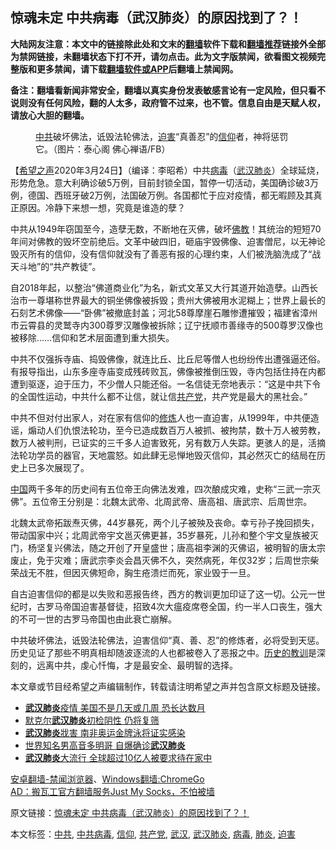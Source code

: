  <h2>惊魂未定 中共病毒（武汉肺炎）的原因找到了？！</h2> <p class="notice"><b>大陆网友注意：本文中的链接除此处和文末的<a href="https://github.com/bannedbook/fanqiang" >翻墙</a>软件下载和<a href="https://github.com/killgcd/justmysocks/blob/master/README.md">翻墙推荐</a>链接外全部为禁网链接，未翻墙状态下打不开，请勿点击。此为文字版禁闻，欲看图文视频完整版和更多禁闻，请下载<a href="https://github.com/bannedbook/fanqiang">翻墙软件或APP</a>后翻墙上禁闻网。</p><p>备注：翻墙看新闻非常安全，翻墙以真实身份发表敏感言论有一定风险，但只看不说则没有任何风险，翻的人太多，政府管不过来，也不管。信息自由是天赋人权，请放心大胆的翻墙。</b></p>  <div class="entry"> <figure><figcaption><a href="https://www.bannedbook.org/bnews/tag/%e4%b8%ad%e5%85%b1/" class="st_tag internal_tag" rel="tag" title="标签 中共 下的日志">中共</a>破坏佛法，诋毁法轮佛法，<a href="https://www.bannedbook.org/bnews/tag/%e8%bf%ab%e5%ae%b3/" class="st_tag internal_tag" rel="tag" title="标签 迫害 下的日志">迫害</a>“真善忍”的<a href="https://www.bannedbook.org/bnews/tag/%e4%bf%a1%e4%bb%b0/" class="st_tag internal_tag" rel="tag" title="标签 信仰 下的日志">信仰</a>者，神将惩罚它。（图片：泰心阁 佛心禅语/FB）</figcaption></figure> <p>【<span class='wp_keywordlink_affiliate'><a href="https://www.soundofhope.org" title="希望之声" target="_blank">希望之声</a></span>2020年3月24日】（编译：李昭希）中共<a href="https://www.bannedbook.org/bnews/tag/%e7%97%85%e6%af%92/" class="st_tag internal_tag" rel="tag" title="标签 病毒 下的日志">病毒</a>（<a href="https://www.bannedbook.org/bnews/tag/%e6%ad%a6%e6%b1%89/" class="st_tag internal_tag" rel="tag" title="标签 武汉 下的日志">武汉</a><a href="https://www.bannedbook.org/bnews/tag/%e8%82%ba%e7%82%8e/" class="st_tag internal_tag" rel="tag" title="标签 肺炎 下的日志">肺炎</a>）全球延烧，形势危急。意大利确诊破5万例，目前封锁全国，暂停一切活动，美国确诊破3万例，德国、西班牙破2万例，法国破万例。各国都忙于应对疫情，都无暇顾及其真正原因。冷静下来想一想，究竟是谁造的孽？</p> <p>中共从1949年窃国至今，造孽无数，不断地在灭佛，破坏<span class='wp_keywordlink'><a href="https://www.qi-gong.me/buddhism/" title="佛教" target="_blank">佛教</a></span>！其统治的短短70年间对佛教的毁坏空前绝后。文革中破四旧，砸庙宇毁佛像、迫害僧尼，以无神论毁灭所有的信仰，没有信仰就没有了善恶有报的心理约束，人们被洗脑洗成了“战天斗地”的“共产教徒”。</p> <p></p>  <p>自2018年起，以整治“佛道商业化”为名，新式文革又大行其道开始造孽。山西长治市一尊堪称世界最大的铜坐佛像被拆毁；贵州大佛被用水泥糊上；世界上最长的石刻艺术佛像——“卧佛”被撤底封盖；河北58尊摩崖石雕惨遭摧毁；福建省漳州市云霄县的灵鹫寺内300尊罗汉雕像被拆除；辽宁抚顺市善缘寺的500尊罗汉像也被移除……信仰和艺术层面遭到重大损失。</p> <p></p> <p>中共不仅强拆寺庙、捣毁佛像，就连比丘、比丘尼等僧人也纷纷传出遭强逼还俗。有报导指出，山东多座寺庙变成残砖败瓦，佛像被推倒压毁，寺内包括住持在内都遭到驱逐，迫于压力，不少僧人只能还俗。一名信徒无奈地表示：“这是中共下令的全国性运动，中共什么都不让信，就让信<a href="https://www.bannedbook.org/bnews/tag/%e5%85%b1%e4%ba%a7%e5%85%9a/" class="st_tag internal_tag" rel="tag" title="标签 共产党 下的日志">共产党</a>，共产党是最大的黑社会。”</p>  <p></p> <p>中共不但对付出家人，对在家有信仰的<span class='wp_keywordlink'><a href="https://www.qi-gong.me/" title="气功修炼网" target="_blank">修炼</a></span>人也一直迫害，从1999年，中共便造谣，煽动人们仇恨法轮功，至今已造成数百万人被抓、被拘禁，数十万人被劳教，数万人被判刑，已证实的三千多人迫害致死，另有数万人失踪。更骇人的是，活摘法轮功学员的器官，天地震怒。如此肆无忌惮地毁灭信仰，其必然灭亡的结局在历史上已多次展现了。</p> <p><span class='wp_keywordlink_affiliate'><a href="https://www.bannedbook.org/" title="中国" target="_blank">中国</a></span>两千多年的历史间有五位帝王向佛法发难，四次酿成灾难，史称“三武一宗灭佛”。五位帝王分别是：北魏太武帝、北周武帝、唐高祖、唐武宗、后周世宗。</p>  <p>北魏太武帝拓跋焘灭佛，44岁暴死，两个儿子被殃及丧命。幸亏孙子挽回损失，带动国家中兴；北周武帝宇文邕灭佛更甚，35岁暴死，儿孙和整个宇文皇族被灭门，杨坚复兴佛法，随之开创了开皇盛世；唐高祖李渊的灭佛诏，被明智的唐太宗废止，免于灾难；唐武宗李炎会昌灭佛不久，突然病死，年仅32岁；后周世宗柴荣战无不胜，但因灭佛短命，胸生疮溃烂而死，家业毁于一旦。</p> <p>自古迫害信仰的都是以失败和恶报告终，西方的教训更加印证了这一切。公元一世纪时，古罗马帝国迫害基督徒，招致4次大瘟疫席卷全国，约一半人口丧生，强大的不可一世的古罗马帝国也由此衰亡崩解。</p> <p></p>  <p>中共破坏佛法，诋毁法轮佛法，迫害信仰“真、善、忍”的修炼者，必将受到天惩。历史见证了那些不明真相却随波逐流的人也都被卷入了恶报之中。<span class='wp_keywordlink'><a href="https://www.bannedbook.org/forum2/topic4514.html" title="《历史的教训》" target="_blank">历史的教训</a></span>是深刻的，远离中共，虔心忏悔，才是最安全、最明智的选择。</p> <p>本文章或节目经希望之声编辑制作，转载请注明希望之声并包含原文标题及链接。</p> <ul class='op-related-articles' title='相关阅读'> <li><a href='https://www.bannedbook.org/bnews/cnnews/20200324/1299400.html' target='_blank'><b>武汉肺炎</b>疫情 美国不是几天或几周 恐长达数月</a></li> <li><a href='https://www.bannedbook.org/bnews/worldnews/20200324/1299387.html' target='_blank'>默克尔<b>武汉肺炎</b>初检阴性 仍将复筛</a></li> <li><a href='https://www.bannedbook.org/bnews/baitai/20200324/1299332.html' target='_blank'><b>武汉肺炎</b>戕害 南非奥运金牌泳将证实感染</a></li> <li><a href='https://www.bannedbook.org/bnews/baitai/20200324/1299302.html' target='_blank'>世界知名男高音多明哥 自爆确诊<b>武汉肺炎</b></a></li> <li><a href='https://www.bannedbook.org/bnews/baitai/20200324/1299295.html' target='_blank'><b>武汉肺炎</b>大流行 全球超过10亿人被要求待在家中</a></li> </ul> <div class="texttj"> <a href="https://github.com/bannedbook/fanqiang/wiki/%E5%AE%89%E5%8D%93%E7%BF%BB%E5%A2%99-%E7%A6%81%E9%97%BB%E6%B5%8F%E8%A7%88%E5%99%A8" target="_blank">安卓翻墙-禁闻浏览器</a>、<a href="https://github.com/bannedbook/fanqiang/wiki/Chrome%E4%B8%80%E9%94%AE%E7%BF%BB%E5%A2%99%E5%8C%85" target="_blank">Windows翻墙:ChromeGo</a><br/> <a href="https://github.com/killgcd/justmysocks/blob/master/README.md" target="_blank">AD：搬瓦工官方翻墙服务Just My Socks，不怕被墙</a> </div><p>原文链接：<a class="src_link"  href="https://m.soundofhope.org/post/358237" target="_blank">惊魂未定 中共病毒（武汉肺炎）的原因找到了？！</a></p><a name='sharetosocial'></a>           </div><!--END ENTRY--> <div class="postfooter"> <div>本文标签：<a href="https://www.bannedbook.org/bnews/tag/%e4%b8%ad%e5%85%b1/" rel="tag">中共</a>, <a href="https://www.bannedbook.org/bnews/tag/%e4%b8%ad%e5%85%b1%e7%97%85%e6%af%92/" rel="tag">中共病毒</a>, <a href="https://www.bannedbook.org/bnews/tag/%e4%bf%a1%e4%bb%b0/" rel="tag">信仰</a>, <a href="https://www.bannedbook.org/bnews/tag/%e5%85%b1%e4%ba%a7%e5%85%9a/" rel="tag">共产党</a>, <a href="https://www.bannedbook.org/bnews/tag/%e6%ad%a6%e6%b1%89/" rel="tag">武汉</a>, <a href="https://www.bannedbook.org/bnews/tag/%e6%ad%a6%e6%b1%89%e8%82%ba%e7%82%8e/" rel="tag">武汉肺炎</a>, <a href="https://www.bannedbook.org/bnews/tag/%e7%97%85%e6%af%92/" rel="tag">病毒</a>, <a href="https://www.bannedbook.org/bnews/tag/%e8%82%ba%e7%82%8e/" rel="tag">肺炎</a>, <a href="https://www.bannedbook.org/bnews/tag/%e8%bf%ab%e5%ae%b3/" rel="tag">迫害</a></div>  </div><!--END POSTFOOTER--> 